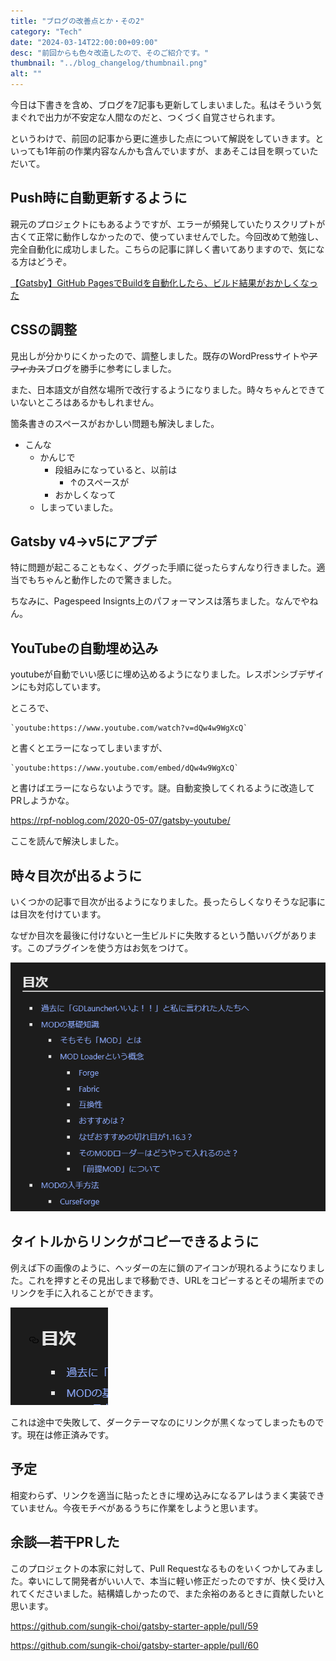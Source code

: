 ```yaml
---
title: "ブログの改善点とか・その2"
category: "Tech"
date: "2024-03-14T22:00:00+09:00"
desc: "前回からも色々改造したので、そのご紹介です。"
thumbnail: "../blog_changelog/thumbnail.png"
alt: ""
---
```


今日は下書きを含め、ブログを7記事も更新してしまいました。私はそういう気まぐれで出力が不安定な人間なのだと、つくづく自覚させられます。

というわけで、前回の記事から更に進歩した点について解説をしていきます。といっても1年前の作業内容なんかも含んでいますが、まあそこは目を瞑っていただいて。

## Push時に自動更新するように

親元のプロジェクトにもあるようですが、エラーが頻発していたりスクリプトが古くて正常に動作しなかったので、使っていませんでした。今回改めて勉強し、完全自動化に成功しました。こちらの記事に詳しく書いてありますので、気になる方はどうぞ。

[【Gatsby】GitHub PagesでBuildを自動化したら、ビルド結果がおかしくなった](../auto_gatsby_build/)

## CSSの調整

見出しが分かりにくかったので、調整しました。既存のWordPressサイトや~~アフィカス~~ブログを勝手に参考にしました。

また、日本語文が自然な場所で改行するようになりました。時々ちゃんとできていないところはあるかもしれません。

箇条書きのスペースがおかしい問題も解決しました。

- こんな
  - かんじで
    - 段組みになっていると、以前は
      - ↑のスペースが
    - おかしくなって
  - しまっていました。

## Gatsby v4→v5にアプデ

特に問題が起こることもなく、ググった手順に従ったらすんなり行きました。適当でもちゃんと動作したので驚きました。

ちなみに、Pagespeed Insignts上のパフォーマンスは落ちました。なんでやねん。

## YouTubeの自動埋め込み

youtubeが自動でいい感じに埋め込めるようになりました。レスポンシブデザインにも対応しています。

ところで、

```
`youtube:https://www.youtube.com/watch?v=dQw4w9WgXcQ`
```

と書くとエラーになってしまいますが、

```
`youtube:https://www.youtube.com/embed/dQw4w9WgXcQ`
```

と書けばエラーにならないようです。謎。自動変換してくれるように改造してPRしようかな。

https://rpf-noblog.com/2020-05-07/gatsby-youtube/

ここを読んで解決しました。

## 時々目次が出るように

いくつかの記事で目次が出るようになりました。長ったらしくなりそうな記事には目次を付けています。

なぜか目次を最後に付けないと一生ビルドに失敗するという酷いバグがあります。このプラグインを使う方はお気をつけて。

![マイクラの記事の目次](image-1.png)

## タイトルからリンクがコピーできるように

例えば下の画像のように、ヘッダーの左に鎖のアイコンが現れるようになりました。これを押すとその見出しまで移動でき、URLをコピーするとその場所までのリンクを手に入れることができます。

![ヘッダーリンク](image.png)

これは途中で失敗して、ダークテーマなのにリンクが黒くなってしまったものです。現在は修正済みです。

## 予定

相変わらず、リンクを適当に貼ったときに埋め込みになるアレはうまく実装できていません。今夜モチベがあるうちに作業をしようと思います。

## 余談―若干PRした

このプロジェクトの本家に対して、Pull Requestなるものをいくつかしてみました。幸いにして開発者がいい人で、本当に軽い修正だったのですが、快く受け入れてくださいました。結構嬉しかったので、また余裕のあるときに貢献したいと思います。

https://github.com/sungik-choi/gatsby-starter-apple/pull/59

https://github.com/sungik-choi/gatsby-starter-apple/pull/60